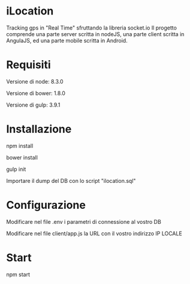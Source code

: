 # iLocation
Tracking gps in "Real Time" sfruttando la libreria socket.io
Il progetto comprende una parte server scritta in nodeJS, una parte client scritta in AngulaJS, ed una parte mobile scritta in Android.

Requisiti
=========

Versione di node: 8.3.0

Versione di bower: 1.8.0

Versione di gulp: 3.9.1

Installazione
=============

npm install

bower install

gulp init

Importare il dump del DB con lo script "ilocation.sql"

Configurazione
==============
Modificare nel file .env i parametri di connessione al vostro DB

Modificare nel file client/app.js la URL con il vostro indirizzo IP LOCALE

Start
=====
npm start

